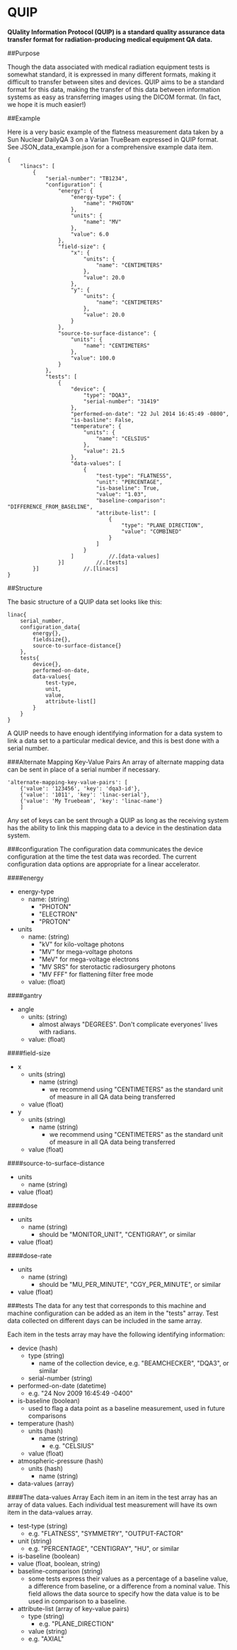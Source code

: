 QUIP
====

**QUality Information Protocol (QUIP) is a standard quality assurance data transfer format for radiation-producing medical equipment QA data.**

##Purpose

Though the data associated with medical radiation equipment tests is somewhat standard, it is expressed in many different formats, making it difficult to transfer between sites and devices. QUIP aims to be a standard format for this data, making the transfer of this data between information systems as easy as transferring images using the DICOM format. (In fact, we hope it is much easier!)


##Example

Here is a very basic example of the flatness measurement data taken by a Sun Nuclear DailyQA 3 on a Varian TrueBeam expressed in QUIP format. See JSON_data_example.json for a comprehensive example data item.

```
{
    "linacs": [
        {
            "serial-number": "TB1234",
            "configuration": {
                "energy": {
                    "energy-type": {
                        "name": "PHOTON"
                    },
                    "units": {
                        "name": "MV"
                    },
                    "value": 6.0
                },
                "field-size": {
                    "x": {
                        "units": {
                            "name": "CENTIMETERS"
                        },
                        "value": 20.0
                    },
                    "y": {
                        "units": {
                            "name": "CENTIMETERS"
                        },
                        "value": 20.0
                    }
                },
                "source-to-surface-distance": {
                    "units": {
                        "name": "CENTIMETERS"
                    },
                    "value": 100.0
                }
            },
            "tests": [
                {
                    "device": {
                        "type": "DQA3",
                        "serial-number": "31419"
                    },
                    "performed-on-date": "22 Jul 2014 16:45:49 -0800",
                    "is-basline": False,
                    "temperature": {
                        "units": {
                            "name": "CELSIUS"
                        },
                        "value": 21.5
                    },
                    "data-values": [
                        {
                            "test-type": "FLATNESS",
                            "unit": "PERCENTAGE",
                            "is-baseline": True,
                            "value": "1.03",
                            "baseline-comparison": "DIFFERENCE_FROM_BASELINE",
                            "attribute-list": [
                                {
                                    "type": "PLANE_DIRECTION",
                                    "value": "COMBINED"
                                }
                            ]
                        }
                    ] 			//.[data-values]
                }]			//.[tests]
        }]				//.[linacs]
}
```

##Structure

The basic structure of a QUIP data set looks like this:

```
linac{
	serial_number,
	configuration_data{
		energy{},
		fieldsize{},
		source-to-surface-distance{}
	},
	tests{
		device{},
		performed-on-date,
		data-values{
			test-type,
			unit,
			value,
			attribute-list[]
		}
	}
}
```

A QUIP needs to have enough identifying information for a data system to link a data set to a particular medical device, and this is best done with a serial number. 

###Alternate Mapping Key-Value Pairs
An array of alternate mapping data can be sent in place of a serial number if necessary.

```
'alternate-mapping-key-value-pairs': [
	{'value': '123456', 'key': 'dqa3-id'},
	{'value': '1011', 'key': 'linac-serial'},
	{'value': 'My Truebeam', 'key': 'linac-name'}
	]
```

Any set of keys can be sent through a QUIP as long as the receiving system has the ability to link this mapping data to a device in the destination data system.


###configuration
The configuration data communicates the device configuration at the time the test data was recorded. The current configuration data options are appropriate for a linear accelerator.

####energy
* energy-type
  * name: (string)
    * "PHOTON"
    * "ELECTRON"
    * "PROTON"
* units
  * name: (string)
    * "kV" for kilo-voltage photons
    * "MV" for mega-voltage photons
    * "MeV" for mega-voltage electrons
    * "MV SRS" for sterotactic radiosurgery photons
    * "MV FFF" for flattening filter free mode
  * value: (float)

####gantry
* angle
  * units: (string)
    * almost always "DEGREES". Don't complicate everyones' lives with radians.
  * value: (float)

####field-size
* x
  * units (string)
    * name (string)
      * we recommend using "CENTIMETERS" as the standard unit of measure in all QA data being transferred
  * value (float)
* y
  * units (string)
    * name (string)
      * we recommend using "CENTIMETERS" as the standard unit of measure in all QA data being transferred
  * value (float)

####source-to-surface-distance
* units
	* name (string)
* value (float)

####dose
* units
	* name (string)
	  * should be "MONITOR_UNIT", "CENTIGRAY", or similar
* value (float)

####dose-rate
* units
  * name (string)
    * should be "MU_PER_MINUTE", "CGY_PER_MINUTE", or similar
* value (float)

###tests
The data for any test that corresponds to this machine and machine configuration can be added as an item in the "tests" array. Test data collected on different days can be included in the same array.

Each item in the tests array may have the following identifying information:

* device (hash)
  * type (string)
    * name of the collection device, e.g. "BEAMCHECKER", "DQA3", or similar
  * serial-number (string)
* performed-on-date (datetime)
  * e.g. "24 Nov 2009 16:45:49 -0400"
* is-baseline (boolean)
  * used to flag a data point as a baseline measurement, used in future comparisons
* temperature (hash)
  * units (hash)
    * name (string)
      * e.g. "CELSIUS"
  * value (float)
* atmospheric-pressure (hash)
  * units (hash)
    * name (string)
* data-values (array)

####The data-values Array
Each item in an item in the test array has an array of data values. Each individual test measurement will have its own item in the data-values array.

* test-type (string)
  * e.g. "FLATNESS", "SYMMETRY", "OUTPUT-FACTOR"
* unit (string)
  * e.g. "PERCENTAGE", "CENTIGRAY", "HU", or similar
* is-baseline (boolean)
* value (float, boolean, string)
* baseline-comparison (string)
  * some tests express their values as a percentage of a baseline value, a difference from baseline, or a difference from a nominal value. This field allows the data source to specify how the data value is to be used in comparison to a baseline.
* attribute-list (array of key-value pairs)
  * type (string)
    * e.g. "PLANE_DIRECTION"
  *  value (string)
    * e.g. "AXIAL"




















